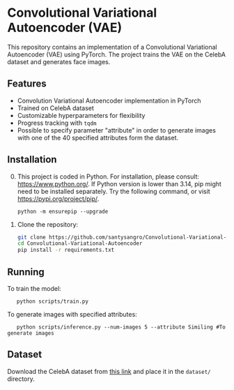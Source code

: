 # Convolutional Variational Autoencoder (VAE)

This repository contains an implementation of a Convolutional Variational Autoencoder (VAE) using PyTorch. The project trains the VAE on the CelebA dataset and generates face images.

## Features
- Convolution Variational Autoencoder implementation in PyTorch
- Trained on CelebA dataset
- Customizable hyperparameters for flexibility
- Progress tracking with `tqdm`
- Possible to specify parameter "attribute" in order to generate images with one of the 40 specified attributes form the dataset.  
## Installation
0. This project is coded in Python. For installation, please consult: https://www.python.org/.
If Python version is lower than 3.14, pip might need to be installed separately. Try the following command, or visit https://pypi.org/project/pip/.
   ```
   python -m ensurepip --upgrade
   ```
2. Clone the repository:
   ```bash
   git clone https://github.com/santysangro/Convolutional-Variational-Autoencoder.git
   cd Convolutional-Variational-Autoencoder  
   pip install -r requirements.txt
## Running
To train the model: 
```
   python scripts/train.py 
```
To generate images with specified attributes: 
```
   python scripts/inference.py --num-images 5 --attribute Similing #To generate images
```

## Dataset
Download the CelebA dataset from [this link](https://mmlab.ie.cuhk.edu.hk/projects/CelebA.html) and place it in the `dataset/` directory.
